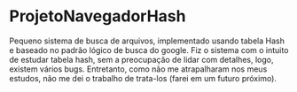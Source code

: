 # ProjetoNavegadorHash
Pequeno sistema de busca de arquivos, implementado usando tabela Hash e baseado no padrão lógico de busca do google.
Fiz o sistema com o intuito de estudar tabela hash, sem a preocupação de lidar com detalhes, logo, existem vários bugs. Entretanto, como não me atrapalharam nos meus estudos, não me dei o trabalho de trata-los (farei em um futuro próximo).
